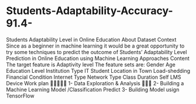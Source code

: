 # Students-Adaptability-Accuracy-91.4-
Students Adaptability Level in Online Education About Dataset Context Since as a beginner in machine learning it would be a great opportunity to try some techniques to predict the outcome of Students’ Adaptability Level Prediction in Online Education using Machine Learning Approaches Content The target feature is Adaptivity level The feature sets are: Gender Age Education Level Institution Type IT Student Location in Town Load-shedding Financial Condition Internet Type Network Type Class Duration Self LMS Device Work plan 🤝🤝🤝🤝🤝 1- Data Exploration &amp; Analysis 🤝🤝🤝 2- Building a Machine Learning Model /Classification Predict 3- Building Model usign TensorFlow

